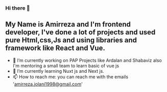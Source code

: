 ### Hi there 👋
## My Name is Amirreza and I'm frontend developer, I've done a lot of projects and used pure Html,css,Js and using libraries and framework like React and Vue.
- 🔭 I’m currently working on PAP Projects like Ardalan and Shabaviz also I'm mentoring a small team to learn basic of vue js 
- 🌱 I’m currently learning Nuxt js and Next js.
- 📫 How to reach me: you can reach me with the emails 'amirreza.jolani1998@gmail.com'

<!--
**AmirrezaJM/AmirrezaJM** is a ✨ _special_ ✨ repository because its `README.md` (this file) appears on your GitHub profile.

Here are some ideas to get you started:

- 🔭 I’m currently working on ...
- 🌱 I’m currently learning ...
- 👯 I’m looking to collaborate on ...
- 🤔 I’m looking for help with ...
- 💬 Ask me about ...
- 📫 How to reach me: ...
- 😄 Pronouns: ...
- ⚡ Fun fact: ...
-->
